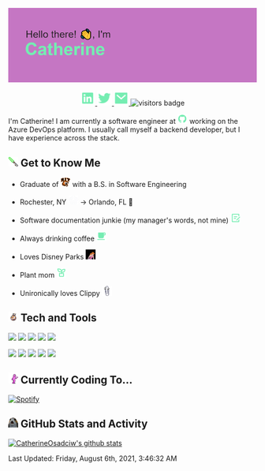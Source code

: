 ![Header Image](https://github.com/CatherineOsadciw/CatherineOsadciw/blob/master/assets/newheader.png)

<p class="socials" align="center">
    <a href="https://www.linkedin.com/in/catherine-osadciw-a65517128/">
        <img src="https://github.com/CatherineOsadciw/CatherineOsadciw/blob/master/assets/linkedin-box-fill.png" width="30px" padding="10px">
    </a>
    <a href="https://twitter.com/cathosadciw">
        <img src="https://github.com/CatherineOsadciw/CatherineOsadciw/blob/master/assets/twitter-fill.png" width="30px" padding="10px">
    </a>
    <a href="mailto:CatherineOsadciw@github.com">
        <img src="https://github.com/CatherineOsadciw/CatherineOsadciw/blob/master/assets/mail-fill.png" width="30px" padding="10px">
    </a>
    <a>
        <img src="https://visitor-badge.glitch.me/badge?page_id=CatherineOsadciw.CatherineOsadciw" alt="visitors badge" padding="10px"/>
    </a>
</p>

I'm Catherine!  I am currently a software engineer at  <img src="https://github.com/CatherineOsadciw/CatherineOsadciw/blob/master/assets/github-fill.png" width="20px"> working on the Azure DevOps platform.  I usually call myself a backend developer, but I have experience across the stack.

##  <img src="https://github.com/CatherineOsadciw/CatherineOsadciw/blob/master/assets/lightsaber.png" width="20px"> Get to Know Me
- Graduate of <img src="https://github.com/CatherineOsadciw/CatherineOsadciw/blob/master/assets/rit-new.png" width="20px"> with a B.S. in Software Engineering

- Rochester, NY <img src="https://github.com/CatherineOsadciw/CatherineOsadciw/blob/master/assets/rochester-new.png" width="20px"> -> Orlando, FL 🦢
  
- Software documentation junkie (my manager's words, not mine) <img src="https://github.com/CatherineOsadciw/CatherineOsadciw/blob/master/assets/draft-line.png" width="20px"> 

- Always drinking coffee <img src="https://github.com/CatherineOsadciw/CatherineOsadciw/blob/master/assets/cup-fill.png" width="20x"> 

- Loves Disney Parks <img src="https://github.com/CatherineOsadciw/CatherineOsadciw/blob/master/assets/cinderella.gif" width="20px"> 

- Plant mom <img src="https://github.com/CatherineOsadciw/CatherineOsadciw/blob/master/assets/plant-line.png" width="20px"> 

- Unironically loves Clippy <img src="https://github.com/CatherineOsadciw/CatherineOsadciw/blob/master/assets/clippy.png" width="20px"> 


## <img src="https://github.com/CatherineOsadciw/CatherineOsadciw/blob/master/assets/rolling-bb8.gif" width="20px"> Tech and Tools 

![](https://img.shields.io/badge/Code-Java-informational?style=flat&logo=Java&logoColor=white&color=75edb2)
![](https://img.shields.io/badge/Code-Ruby-informational?style=flat&logo=Ruby&logoColor=white&color=75edb2)
![](https://img.shields.io/badge/Code-CSharp-informational?style=flat&logo=Microsoft&logoColor=white&color=75edb2)
![](https://img.shields.io/badge/Code-Python-informational?style=flat&logo=Python&logoColor=white&color=75edb2)
![](https://img.shields.io/badge/Code-SQL-informational?style=flat&logo=MySQL&logoColor=white&color=75edb2)

![](https://img.shields.io/badge/Tools-VS-informational?style=flat&logo=Visual-Studio&logoColor=white&color=c576c3)
![](https://img.shields.io/badge/Tools-VSCode-informational?style=flat&logo=Visual-Studio-Code&logoColor=white&color=c576c3)
![](https://img.shields.io/badge/Tools-AWS-informational?style=flat&logo=Amazon-AWS&logoColor=white&color=c576c3)
![](https://img.shields.io/badge/Tools-GitHub-informational?style=flat&logo=GitHub&logoColor=white&color=c576c3)
![](https://img.shields.io/badge/Tools-AzureDevOps-informational?style=flat&logo=Azure-DevOps&logoColor=white&color=c576c3)

## <img src="https://github.com/CatherineOsadciw/CatherineOsadciw/blob/master/assets/party_chewbacca.gif" width="20px"> Currently Coding To...
[![Spotify](https://spotify-nu.vercel.app/api/spotify)](https://open.spotify.com/user/dex5b3m3iwj04wtr8zsfzhatl)

##  <img src="https://github.com/CatherineOsadciw/CatherineOsadciw/blob/master/assets/porg.png" width="20px"> GitHub Stats and Activity

[![CatherineOsadciw's github stats](https://github-readme-stats.vercel.app/api?username=CatherineOsadciw&count_private=true&show_icons=true&theme=cobalt&include_all_commits=true)](https://github.com/CatherineOsadciw/github-readme-stats)

<!--RECENT_ACTIVITY:start-->

<!--RECENT_ACTIVITY:last_update-->
Last Updated: Friday, August 6th, 2021, 3:46:32 AM
<!--RECENT_ACTIVITY:last_update_end-->

<!--RECENT_ACTIVITY:end-->
